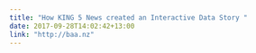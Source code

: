 ```yaml
---
title: "How KING 5 News created an Interactive Data Story "
date: 2017-09-28T14:02:42+13:00
link: "http://baa.nz"
---
```

